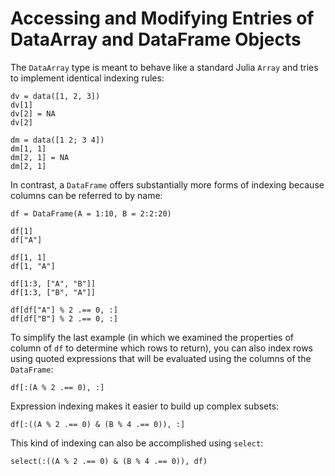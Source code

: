 # Accessing and Modifying Entries of DataArray and DataFrame Objects

The `DataArray` type is meant to behave like a standard Julia `Array` and tries to implement identical indexing rules:

    dv = data([1, 2, 3])
    dv[1]
    dv[2] = NA
    dv[2]

    dm = data([1 2; 3 4])
    dm[1, 1]
    dm[2, 1] = NA
    dm[2, 1]

In contrast, a `DataFrame` offers substantially more forms of indexing because columns can be referred to by name:

    df = DataFrame(A = 1:10, B = 2:2:20)

    df[1]
    df["A"]

    df[1, 1]
    df[1, "A"]

    df[1:3, ["A", "B"]]
    df[1:3, ["B", "A"]]

    df[df["A"] % 2 .== 0, :]
    df[df["B"] % 2 .== 0, :]

To simplify the last example (in which we examined the properties of column of `df` to determine which rows to return), you can also index rows using quoted expressions that will be evaluated using the columns of the `DataFrame`:

    df[:(A % 2 .== 0), :]

Expression indexing makes it easier to build up complex subsets:

    df[:((A % 2 .== 0) & (B % 4 .== 0)), :]

This kind of indexing can also be accomplished using `select`:

    select(:((A % 2 .== 0) & (B % 4 .== 0)), df)
